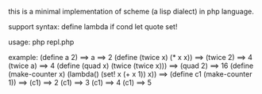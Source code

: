 this is a minimal implementation of scheme (a lisp dialect) in php language.

support syntax:
define lambda if cond let quote set!

usage:
php repl.php

example:
	(define a 2)
	==> 
	a
	==> 2
	(define (twice x) (* x x))
	==> 
	(twice 2)
	==> 4
	(twice a)
	==> 4
	(define (quad x) (twice (twice x)))
	==> 
	(quad 2)
	==> 16
	(define (make-counter x) (lambda() (set! x (+ x 1)) x))
	==> 
	(define c1 (make-counter 1))
	==> 
	(c1)
	==> 2
	(c1)
	==> 3
	(c1)
	==> 4
	(c1)
	==> 5
